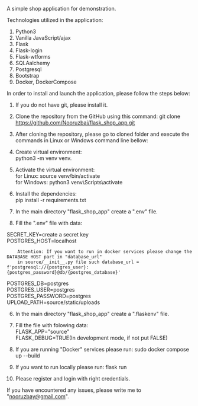 A simple shop application for demonstration.

Technologies utilized in the application:
1. Python3
2. Vanilla JavaScript/ajax
3. Flask
4. Flask-login
5. Flask-wtforms
6. SQLAalchemy
7. Postgresql
8. Bootstrap
9. Docker, DockerCompose

In order to install and launch the application, please follow the steps below:
1. If you do not have git, please install it.


2. Clone the repository from the GitHub using this command:
    git clone https://github.com/Nooruzbai/flask_shop_app.git  

5. After cloning the repository, please go to cloned folder and execute the commands in Linux or Windows command line bellow:

6. Create virtual environment:  
python3 -m venv venv.  
7. Activate the virtual environment:  
for Linux: source venv/bin/activate  
for Windows: python3 venv\Scripts\activate
8. Install the dependencies:  
pip install -r requirements.txt
4. In the main directory "flask_shop_app" create a ".env" file.


5. Fill the ".env" file with data:

SECRET_KEY=create a secret key  
POSTGRES_HOST=localhost


        Attention: If you want to run in docker services please change the DATABASE HOST part in "database_url"
        in source/__init__.py file such database_url = f'postgresql://{postgres_user}:{postgres_password}@db/{postgres_database}'

POSTGRES_DB=postgres  
POSTGRES_USER=postgres  
POSTGRES_PASSWORD=postgres  
UPLOAD_PATH=source/static/uploads  

6. In the main directory "flask_shop_app" create a ".flaskenv" file.

7. Fill the file with folowing data:  
FLASK_APP="source"  
FLASK_DEBUG=TRUE(In development mode, if not put FALSE)

8. If you are running "Docker" services please run: 
    sudo docker compose up --build


9. If you want to run locally please run:
    flask run


10. Please register and login with right credentials.


If you have encountered any issues, please write me to "nooruzbay@gmail.com".